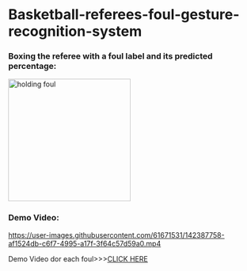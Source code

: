 # Basketball-referees-foul-gesture-recognition-system

### Boxing the referee with a foul label and its predicted percentage:

<img width="247" alt="holding foul" src="https://user-images.githubusercontent.com/61671531/142389043-f67e4d7b-b0fe-4b87-b5f6-f4308ea43e0b.png">

### Demo Video:

https://user-images.githubusercontent.com/61671531/142387758-af1524db-c6f7-4995-a17f-3f64c57d59a0.mp4

Demo Video dor each foul>>>[CLICK HERE](https://www.youtube.com/playlist?list=PLsQ9Nh7BGa-iEB3qGLAQrYaBvTKtaPmK-)
